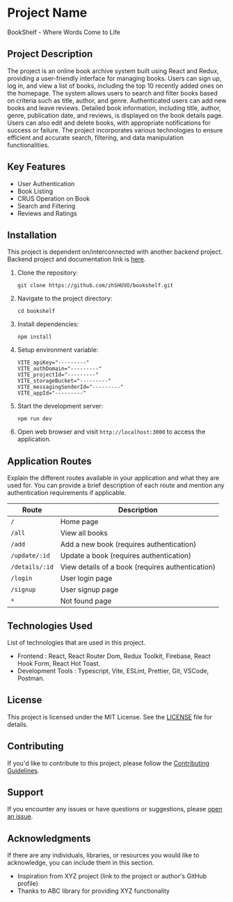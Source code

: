 # Project Name

BookShelf - Where Words Come to Life

## Project Description

The project is an online book archive system built using React and Redux, providing a user-friendly interface for managing books. Users can sign up, log in, and view a list of books, including the top 10 recently added ones on the homepage. The system allows users to search and filter books based on criteria such as title, author, and genre. Authenticated users can add new books and leave reviews. Detailed book information, including title, author, genre, publication date, and reviews, is displayed on the book details page. Users can also edit and delete books, with appropriate notifications for success or failure. The project incorporates various technologies to ensure efficient and accurate search, filtering, and data manipulation functionalities.

## Key Features

-   User Authentication
-   Book Listing
-   CRUS Operation on Book
-   Search and Filtering
-   Reviews and Ratings

## Installation

This project is dependent on/interconnected with another backend project. Backend project and documentation link is [here](https://github.com/zhSHUVO/bookshelf-server).

1. Clone the repository:
    ```shell
    git clone https://github.com/zhSHUVO/bookshelf.git
    ```
2. Navigate to the project directory:
    ```shell
    cd bookshelf
    ```
3. Install dependencies:
    ```shell
    npm install
    ```
4. Setup environment variable:

    ```shell
    VITE_apiKey="---------"
    VITE_authDomain="---------"
    VITE_projectId="---------"
    VITE_storageBucket="---------"
    VITE_messagingSenderId="---------"
    VITE_appId="---------"
    ```

5. Start the development server:
    ```shell
    npm run dev
    ```
6. Open web browser and visit `http://localhost:3000` to access the application.

## Application Routes

Explain the different routes available in your application and what they are used for. You can provide a brief description of each route and mention any authentication requirements if applicable.

| Route          | Description                                      |
| -------------- | ------------------------------------------------ |
| `/`            | Home page                                        |
| `/all`         | View all books                                   |
| `/add`         | Add a new book (requires authentication)         |
| `/update/:id`  | Update a book (requires authentication)          |
| `/details/:id` | View details of a book (requires authentication) |
| `/login`       | User login page                                  |
| `/signup`      | User signup page                                 |
| `*`            | Not found page                                   |

## Technologies Used

List of technologies that are used in this project.

-   Frontend : React, React Router Dom, Redux Toolkit, Firebase, React Hook Form, React Hot Toast.
-   Development Tools : Typescript, Vite, ESLint, Prettier, Git, VSCode, Postman.

## License

This project is licensed under the MIT License. See the [LICENSE](LICENSE) file for details.

## Contributing

If you'd like to contribute to this project, please follow the [Contributing Guidelines](CONTRIBUTING.md).

## Support

If you encounter any issues or have questions or suggestions, please [open an issue](https://github.com/your-username/your-project/issues).

## Acknowledgments

If there are any individuals, libraries, or resources you would like to acknowledge, you can include them in this section.

-   Inspiration from XYZ project (link to the project or author's GitHub profile)
-   Thanks to ABC library for providing XYZ functionality

